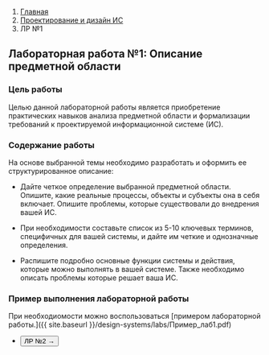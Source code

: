<ol class="breadcrumb">
  <li class="breadcrumb-item"><a href="{{ site.baseurl }}/index">Главная</a></li>
  <li class="breadcrumb-item"><a href="{{ site.baseurl }}/design-systems/index">Проектирование и дизайн ИС</a></li>
  <li class="breadcrumb-item active">ЛР №1</li>
</ol>

## Лабораторная работа №1: Описание предметной области

### Цель работы
Целью данной лабораторной работы является приобретение практических навыков анализа предметной области и формализации требований к проектируемой информационной системе (ИС).
### Содержание работы

На основе выбранной темы необходимо разработать и оформить ее структурированное описание:

- Дайте четкое определение выбранной предметной области. Опишите, какие реальные процессы, объекты и субъекты она в себя включает. Опишите проблемы, которые существовали до внедрения вашей ИС.

- При необходимости составьте список из 5-10 ключевых терминов, специфичных для вашей системы, и дайте им четкие и однозначные определения.

- Распишите подробно основные функции системы и действия, которые можно выполнять в вашей системе. Также необходимо описать проблемы которые решает ваша ИС.

### Пример выполнения лабораторной работы

При необходиомости можно воспользоваться [примером лабораторной работы.]({{ site.baseurl }}/design-systems/labs/Пример_лаб1.pdf)

 <div class="row">
   <div class="col-lg-12">
     <ul class="list-unstyled">
       <li class="float-end">
         <button type="button" class="btn btn-primary" onclick="window.location.href='{{ site.baseurl }}/design-systems/labs/lab2';">ЛР №2 →</button>
       </li>
     </ul>
   </div>
 </div>